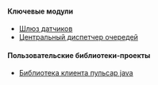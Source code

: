 #### Ключевые модули
- [Шлюз датчиков](Novembris_measures_gateway.md)
- [Центральный диспетчер очередей](Novembris_queue.md)

#### Пользовательские библиотеки-проекты
- [Библиотека клиента пульсар java](novembris-pulsar-client.md)